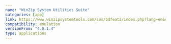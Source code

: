 ```yaml
---
name: "WinZip System Utilities Suite"
categories: [app]
link: https://www.winzipsystemtools.com/sus/bdfeat2/index.php?lang=en&utm_source=google&utm_medium=cpc&utm_campaign=wzu-dd-all-adwordsppc&utm_content=141848268418&utm_term=winzip%20utilities&utm_id=126266994&gclid=Cj0KCQjw_r6hBhDdARIsAMIDhV-QPLqLJpgcsLKzutlZdWJTwyExthXlGXQzQvWAFMRLNvE1pr5G5XsaAutkEALw_wcB
compatibility: emulation
versionFrom: "4.0.1.4"
type: applications
---
```


